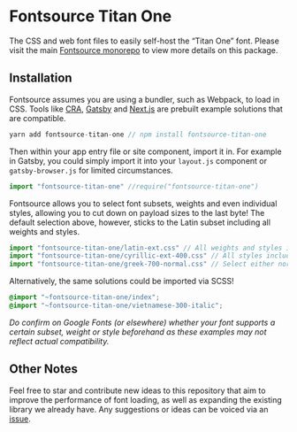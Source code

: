 # Fontsource Titan One

The CSS and web font files to easily self-host the “Titan One” font. Please visit the main [Fontsource monorepo](https://github.com/DecliningLotus/fontsource) to view more details on this package.

## Installation

Fontsource assumes you are using a bundler, such as Webpack, to load in CSS. Tools like [CRA](https://create-react-app.dev/), [Gatsby](https://www.gatsbyjs.org/) and [Next.js](https://nextjs.org/) are prebuilt example solutions that are compatible.

```javascript
yarn add fontsource-titan-one // npm install fontsource-titan-one
```

Then within your app entry file or site component, import it in. For example in Gatsby, you could simply import it into your `layout.js` component or `gatsby-browser.js` for limited circumstances.

```javascript
import "fontsource-titan-one" //require("fontsource-titan-one")
```

Fontsource allows you to select font subsets, weights and even individual styles, allowing you to cut down on payload sizes to the last byte! The default selection above, however, sticks to the Latin subset including all weights and styles.

```javascript
import "fontsource-titan-one/latin-ext.css" // All weights and styles included.
import "fontsource-titan-one/cyrillic-ext-400.css" // All styles included.
import "fontsource-titan-one/greek-700-normal.css" // Select either normal or italic.
```

Alternatively, the same solutions could be imported via SCSS!

```scss
@import "~fontsource-titan-one/index";
@import "~fontsource-titan-one/vietnamese-300-italic";
```

_Do confirm on Google Fonts (or elsewhere) whether your font supports a certain subset, weight or style beforehand as these examples may not reflect actual compatibility._

## Other Notes

Feel free to star and contribute new ideas to this repository that aim to improve the performance of font loading, as well as expanding the existing library we already have. Any suggestions or ideas can be voiced via an [issue](https://github.com/DecliningLotus/fontsource/issues).
